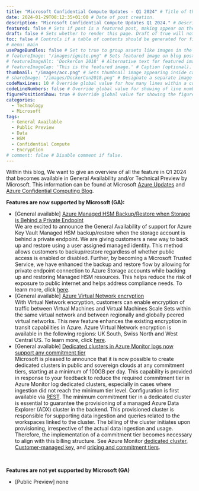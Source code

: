 ```yaml
---
title: "Microsoft Confidential Compute Updates - Q1 2024" # Title of the blog post.
date: 2024-01-29T08:12:35+01:00 # Date of post creation.
description: "Microsoft Confidential Compute Updates Q1 2024." # Description used for search engine.
featured: false # Sets if post is a featured post, making appear on the home page side bar.
draft: false # Sets whether to render this page. Draft of true will not be rendered.
toc: false # Controls if a table of contents should be generated for first-level links automatically.
# menu: main
usePageBundles: false # Set to true to group assets like images in the same folder as this post.
# featureImage: "/images/ignite.png" # Sets featured image on blog post.
# featureImageAlt: 'DockerCon 2018' # Alternative text for featured image.
# featureImageCap: 'This is the featured image.' # Caption (optional).
thumbnail: "/images/acc.png" # Sets thumbnail image appearing inside card on homepage.
# shareImage: "/images/DockerCon2018.png" # Designate a separate image for social media sharing.
codeMaxLines: 10 # Override global value for how many lines within a code block before auto-collapsing.
codeLineNumbers: false # Override global value for showing of line numbers within code block.
figurePositionShow: true # Override global value for showing the figure label.
categories:
  - Technology
  - Microsoft
tags:
  - General Available
  - Public Preview
  - Data
  - HSM
  - Confidential Compute
  - Encryption
# comment: false # Disable comment if false.
---
```


Within this blog, We want to give an overview of all the feature in Q1 2024 that becomes available in General Availability and/or Technical Preview by Microsoft.
This information can be found at Microsoft <a href="https://azure.microsoft.com/en-us/updates/?query=confidential">Azure Updates</a> and <a href="https://techcommunity.microsoft.com/t5/azure-confidential-computing/bg-p/AzureConfidentialComputingBlog">Azure Confidential Computing Blog</a>.

<b> Features are now supported by Microsoft (GA): </b>
- [General available] <a href="https://techcommunity.microsoft.com/t5/azure-confidential-computing/general-availability-azure-managed-hsm-backup-restore-when/ba-p/4025228">Azure Managed HSM Backup/Restore when Storage is Behind a Private Endpoint</a> <br>
  We are excited to announce the General Availability of support for Azure Key Vault Managed HSM backup/restore when the storage account is behind a private endpoint. We are giving customers a new way to back up and restore using a user assigned managed identity. This method allows customers to backup/restore regardless of whether public access is enabled or disabled. Further, by becoming a Microsoft Trusted Service, we have enhanced the backup and restore flow by allowing for private endpoint connection to Azure Storage accounts while backing up and restoring Managed HSM resources. This helps reduce the risk of exposure to public internet and helps address compliance needs.
  To learn more, click <a href="https://learn.microsoft.com/en-us/azure/key-vault/managed-hsm/backup-restore">here</a>.
- [General available] <a href="https://azure.microsoft.com/en-us/updates/general-availability-azure-virtual-network-encryption-2/">Azure Virtual Network encryption</a> <br>
  With Virtual Network encryption, customers can enable encryption of traffic between Virtual Machines and Virtual Machines Scale Sets within the same virtual network and between regionally and globally peered virtual networks. This new feature enhances the existing encryption in transit capabilities in Azure. Azure Virtual Network encryption is available in the following regions: UK South, Swiss North and West Central US.
  To learn more, click <a href="https://learn.microsoft.com/en-us/azure/virtual-network/virtual-network-encryption-overview">here</a>.
- [General available] <a href="https://azure.microsoft.com/en-us/updates/dedicated-clusters-in-azure-monitor-logs-now-support-any-commitment-tier/">Dedicated clusters in Azure Monitor logs now support any commitment tier</a> <br>
  Microsoft is pleased to announce that it is now possible to create dedicated clusters in public and sovereign clouds at any commitment tiers, starting at a minimum of 100GB per day. This capability is provided in response to your feedback to reduce the required commitment tier in Azure Monitor log dedicated clusters, especially in cases where ingestion did not reach the minimum tier level. Configuration is first available via <a href="https://learn.microsoft.com/en-gb/rest/api/loganalytics/clusters/create-or-update?view=rest-loganalytics-2023-09-01&tabs=HTTP">REST</a>.
  The minimum commitment tier in a dedicated cluster is essential to guarantee the provisioning of a managed Azure Data Explorer (ADX) cluster in the backend. This provisioned cluster is responsible for supporting data ingestion and queries related to the workspaces linked to the cluster. The billing of the cluster initiates upon provisioning, irrespective of the actual data ingestion and usage. Therefore, the implementation of a commitment tier becomes necessary to align with this billing structure.
  See Azure Monitor <a href="https://learn.microsoft.com/en-gb/azure/azure-monitor/logs/logs-dedicated-clusters?tabs=azure-portal">dedicated cluster</a>, <a href="https://learn.microsoft.com/en-gb/azure/azure-monitor/logs/customer-managed-keys?tabs=portal">Customer-managed key</a>, and <a href="https://azure.microsoft.com/en-gb/pricing/details/monitor/">pricing and commitment tiers</a>.
<br>

<b> Features are not yet supported by Microsoft (GA) </b>
- [Public Preview] none
<br>